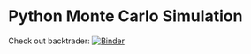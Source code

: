# Python Monte Carlo Simulation

Check out backtrader: [![Binder](https://mybinder.org/badge_logo.svg)](https://mybinder.org/v2/gh/watanaberyunosuke/quantitative-finance/HEAD?labpath=py-monte-carlo%2Fbacktrader.ipynb)
